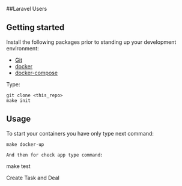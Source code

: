 ##Laravel Users

## Getting started

Install the following packages prior to standing up your development environment:

- [Git](https://git-scm.com/)
- [docker](https://docs.docker.com/engine/installation/)
- [docker-compose](https://docs.docker.com/compose/install/)

Type:
```
git clone <this_repo>
make init
```
## Usage

To start your containers you have only type next command:
```
make docker-up

And then for check app type command:
```
make test

Create Task and Deal
